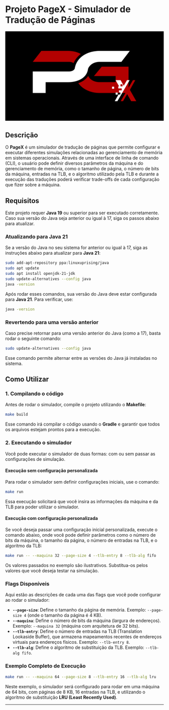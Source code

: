 # Projeto PageX - Simulador de Tradução de Páginas

![Logo do Projeto](./assets/logo.png)

## Descrição
O **PageX** é um simulador de tradução de páginas que permite configurar e executar diferentes simulações relacionadas ao gerenciamento de memória em sistemas operacionais. Através de uma interface de linha de comando (CLI), o usuário pode definir diversos parâmetros da máquina e do gerenciamento de memória, como o tamanho de página, o número de bits da máquina, entradas na TLB, e o algoritmo utilizado pela TLB e durante a execução das traduções poderá verificar trade-offs de cada configuração que fizer sobre a máquina.

## Requisitos
Este projeto requer **Java 19** ou superior para ser executado corretamente. Caso sua versão do Java seja anterior ou igual à 17, siga os passos abaixo para atualizar.

### Atualizando para Java 21

Se a versão do Java no seu sistema for anterior ou igual à 17, siga as instruções abaixo para atualizar para **Java 21**:

```bash
sudo add-apt-repository ppa:linuxuprising/java
sudo apt update
sudo apt install openjdk-21-jdk
sudo update-alternatives --config java
java -version
```

Após rodar esses comandos, sua versão do Java deve estar configurada para **Java 21**. Para verificar, use:

```bash
java -version
```

### Revertendo para uma versão anterior

Caso precise retornar para uma versão anterior do Java (como a 17), basta rodar o seguinte comando:

```bash
sudo update-alternatives --config java
```

Esse comando permite alternar entre as versões do Java já instaladas no sistema.

## Como Utilizar

### 1. Compilando o código

Antes de rodar o simulador, compile o projeto utilizando o **Makefile**:

```bash
make build
```

Esse comando irá compilar o código usando o **Gradle** e garantir que todos os arquivos estejam prontos para a execução.

### 2. Executando o simulador

Você pode executar o simulador de duas formas: com ou sem passar as configurações de simulação.

#### Execução sem configuração personalizada

Para rodar o simulador sem definir configurações iniciais, use o comando:

```bash
make run
```

Essa execução solicitará que você insira as informações da máquina e da TLB para poder utilizar o simulador.

#### Execução com configuração personalizada

Se você deseja passar uma configuração inicial personalizada, execute o comando abaixo, onde você pode definir parâmetros como o número de bits da máquina, o tamanho da página, o número de entradas na TLB, e o algoritmo da TLB:

```bash
make run -- --maquina 32 --page-size 4 --tlb-entry 8 --tlb-alg fifo
```

Os valores passados no exemplo são ilustrativos. Substitua-os pelos valores que você deseja testar na simulação.

### Flags Disponíveis

Aqui estão as descrições de cada uma das flags que você pode configurar ao rodar o simulador:

- **`--page-size`**: Define o tamanho da página de memória. Exemplo: `--page-size 4` (onde o tamanho da página é 4 KB).
- **`--maquina`**: Define o número de bits da máquina (largura de endereços). Exemplo: `--maquina 32` (máquina com arquitetura de 32 bits).
- **`--tlb-entry`**: Define o número de entradas na TLB (Translation Lookaside Buffer), que armazena mapeamentos recentes de endereços virtuais para endereços físicos. Exemplo: `--tlb-entry 8`.
- **`--tlb-alg`**: Define o algoritmo de substituição da TLB. Exemplo: `--tlb-alg fifo`.

### Exemplo Completo de Execução

```bash
make run -- --maquina 64 --page-size 8 --tlb-entry 16 --tlb-alg lru
```

Neste exemplo, o simulador será configurado para rodar em uma máquina de 64 bits, com páginas de 8 KB, 16 entradas na TLB, e utilizando o algoritmo de substituição **LRU (Least Recently Used)**.

---